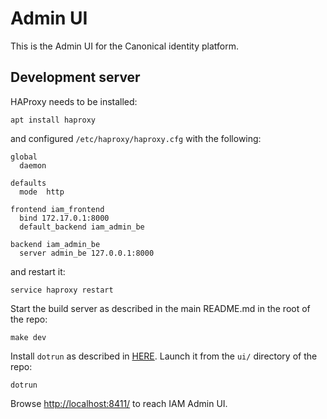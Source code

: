 # Admin UI

This is the Admin UI for the Canonical identity platform.

## Development server

HAProxy needs to be installed:

```shell
apt install haproxy
```

and configured `/etc/haproxy/haproxy.cfg` with the following:

```text
global
  daemon

defaults
  mode  http

frontend iam_frontend
  bind 172.17.0.1:8000
  default_backend iam_admin_be

backend iam_admin_be
  server admin_be 127.0.0.1:8000
```

and restart it:

```shell
service haproxy restart
```

Start the build server as described in the main README.md in the root of the
repo:

```shell
make dev
```

Install `dotrun` as described
in [HERE](https://github.com/canonical/dotrun#installation).
Launch it from
the `ui/` directory of the repo:

```shell
dotrun
```

Browse <http://localhost:8411/> to reach IAM Admin UI.
